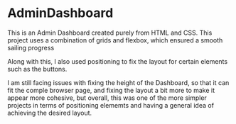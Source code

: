 # AdminDashboard

This is an Admin Dashboard created purely from HTML and CSS.
This project uses a combination of grids and flexbox, which ensured a smooth sailing progress

Along with this, I also used positioning to fix the layout for certain elements such as the buttons.

I am still facing issues with fixing the height of the Dashboard, so that it can fit the comple browser page, and fixing the layout a bit more to make it appear more cohesive, but overall, this was one of the more simpler projects in terms of positioning elememts and having a general idea of achieving the desired layout.